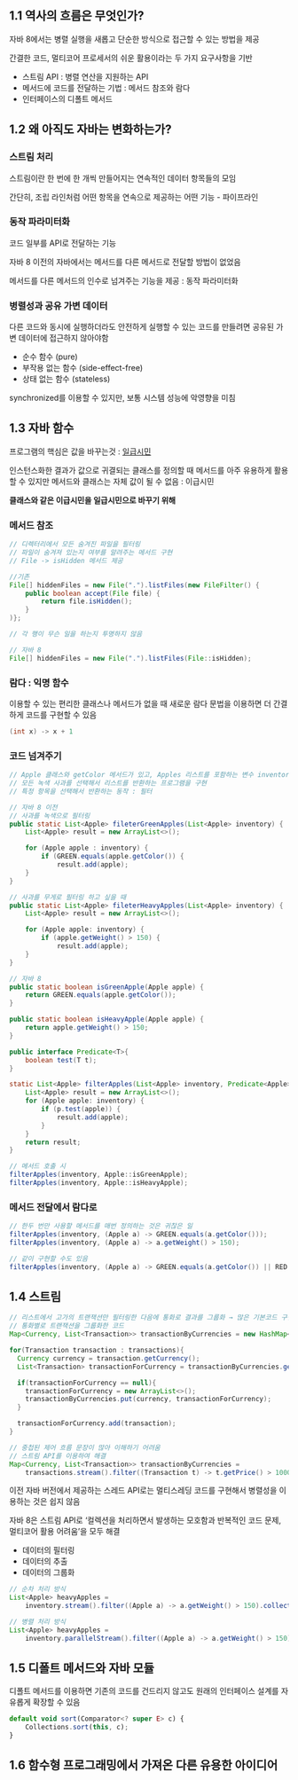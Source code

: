 ## 1.1 역사의 흐름은 무엇인가?

자바 8에서는 병렬 실행을 새롭고 단순한 방식으로 접근할 수 있는 방법을 제공

간결한 코드, 멀티코어 프로세서의 쉬운 활용이라는 두 가지 요구사항을 기반

- 스트림 API : 병렬 연산을 지원하는 API
- 메서드에 코드를 전달하는 기법 : 메서드 참조와 람다
- 인터페이스의 디폴트 메서드

## 1.2 왜 아직도 자바는 변화하는가?

### 스트림 처리

스트림이란 한 번에 한 개씩 만들어지는 연속적인 데이터 항목들의 모임

간단히, 조립 라인처럼 어떤 항목을 연속으로 제공하는 어떤 기능 - 파이프라인

### 동작 파라미터화

코드 일부를 API로 전달하는 기능

자바 8 이전의 자바에서는 메서드를 다른 메서드로 전달할 방법이 없었음

메서드를 다른 메서드의 인수로 넘겨주는 기능을 제공 : 동작 파라미터화

### 병렬성과 공유 가변 데이터

다른 코드와 동시에 실행하더라도 안전하게 실행할 수 있는 코드를 만들려면 공유된 가변 데이터에 접근하지 않아야함

- 순수 함수 (pure)
- 부작용 없는 함수 (side-effect-free)
- 상태 없는 함수 (stateless)

synchronized를 이용할 수 있지만, 보통 시스템 성능에 악영향을 미침

## 1.3 자바 함수

프로그램의 핵심은 값을 바꾸는것 : [일급시민](https://ko.wikipedia.org/wiki/일급_객체)

인스턴스화한 결과가 값으로 귀결되는 클래스를 정의할 때 메서드를 아주 유용하게 활용할 수 있지만 메서드와 클래스는 자체 값이 될 수 없음 : 이급시민

**클래스와 같은 이급시민을 일급시민으로 바꾸기 위해**

### 메서드 참조

```java
// 디렉터리에서 모든 숨겨진 파일을 필터링
// 파일이 숨겨져 있는지 여부를 알려주는 메서드 구현
// File -> isHidden 메서드 제공

//기존
File[] hiddenFiles = new File(".").listFiles(new FileFilter() {
	public boolean accept(File file) {
		return file.isHidden();
	}
)};

// 각 행이 무슨 일을 하는지 투명하지 않음

// 자바 8
File[] hiddenFiles = new File(".").listFiles(File::isHidden);
```

### 람다 : 익명 함수

이용할 수 있는 편리한 클래스나 메서드가 없을 때 새로운 람다 문법을 이용하면 더 간결하게 코드를 구현할 수 있음

```java
(int x) -> x + 1
```

### 코드 넘겨주기

```java
// Apple 클래스와 getColor 메서드가 있고, Apples 리스트를 포함하는 변수 inventory가 있음
// 모든 녹색 사과를 선택해서 리스트를 반환하는 프로그램을 구현
// 특정 항목을 선택해서 반환하는 동작 : 필터

// 자바 8 이전
// 사과를 녹색으로 필터링
public static List<Apple> fileterGreenApples(List<Apple> inventory) {
	List<Apple> result = new ArrayList<>();

	for (Apple apple : inventory) {
		if (GREEN.equals(apple.getColor()) {
			result.add(apple);
	}
}

// 사과를 무게로 필터링 하고 싶을 때
public static List<Apple> fileterHeavyApples(List<Apple> inventory) {
	List<Apple> result = new ArrayList<>();

	for (Apple apple: inventory) {
		if (apple.getWeight() > 150) {
			result.add(apple);
	}
}

// 자바 8
public static boolean isGreenApple(Apple apple) {
	return GREEN.equals(apple.getColor());
}

public static boolean isHeavyApple(Apple apple) {
	return apple.getWeight() > 150;
}

public interface Predicate<T>{
	boolean test(T t);
}

static List<Apple> filterApples(List<Apple> inventory, Predicate<Apple> p) {
	List<Apple> result = new ArrayList<>();
	for (Apple apple: inventory) {
		if (p.test(apple)) {
			result.add(apple);
		}
	}
	return result;
}

// 메서드 호출 시
filterApples(inventory, Apple::isGreenApple);
filterApples(inventory, Apple::isHeavyApple);
```

### 메서드 전달에서 람다로

```java
// 한두 번만 사용할 메서드를 매번 정의하는 것은 귀찮은 일
filterApples(inventory, (Apple a) -> GREEN.equals(a.getColor()));
filterApples(inventory, (Apple a) -> a.getWeight() > 150);

// 같이 구현할 수도 있음
filterApples(inventory, (Apple a) -> GREEN.equals(a.getColor()) || RED.equals(a.getColor()));
```

## 1.4 스트림

```java
// 리스트에서 고가의 트랜잭션만 필터링한 다음에 통화로 결과를 그룹화 → 많은 기본코드 구현 (for ~ if ~ if)
// 통화별로 트랜잭션을 그룹화한 코드
Map<Currency, List<Transaction>> transactionByCurrencies = new HashMap<>();

for(Transaction transaction : transactions){
  Currency currency = transaction.getCurrency();
  List<Transaction> transactionForCurrency = transactionByCurrencies.get(currency);

  if(transactionForCurrency == null){
    transactionForCurrency = new ArrayList<>();
    transactionByCurrencies.put(currency, transactionForCurrency);
  }

  transactionForCurrency.add(transaction);
}

// 중첩된 제어 흐름 문장이 많아 이해하기 어려움
// 스트림 API를 이용하여 해결
Map<Currency, List<Transaction>> transactionByCurrencies = 
	transactions.stream().filter((Transaction t) -> t.getPrice() > 1000).collect(groupingBy(Transaction::getCurrency));
```

이전 자바 버전에서 제공하는 스레드 API로는 멀티스레딩 코드를 구현해서 병렬성을 이용하는 것은 쉽지 않음

자바 8은 스트림 API로 ‘컬렉션을 처리하면서 발생하는 모호함과 반복적인 코드 문제, 멀티코어 활용 어려움’을 모두 해결

- 데이터의 필터링
- 데이터의 추출
- 데이터의 그룹화

```java
// 순차 처리 방식
List<Apple> heavyApples = 
	inventory.stream().filter((Apple a) -> a.getWeight() > 150).collect(toList());

// 병렬 처리 방식
List<Apple> heavyApples = 
	inventory.parallelStream().filter((Apple a) -> a.getWeight() > 150).collect(toList());
```

## 1.5 디폴트 메서드와 자바 모듈

디폴트 메서드를 이용하면 기존의 코드를 건드리지 않고도 원래의 인터페이스 설계를 자유롭게 확장할 수 있음

```jsx
default void sort(Comparator<? super E> c) {
	Collections.sort(this, c);
}
```

## 1.6 함수형 프로그래밍에서 가져온 다른 유용한 아이디어